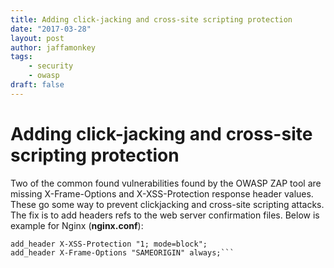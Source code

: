 ```yaml
---
title: Adding click-jacking and cross-site scripting protection
date: "2017-03-28"
layout: post
author: jaffamonkey
tags:
    - security
    - owasp
draft: false
---
```


# Adding click-jacking and cross-site scripting protection

Two of the common found vulnerabilities found by the OWASP ZAP tool are missing X-Frame-Options and X-XSS-Protection response header values. These go some way to prevent clickjacking and cross-site scripting attacks. The fix is to add headers refs to the web server confirmation files. Below is example for Nginx (**nginx.conf**): 
```add_header X-Content-Type-Options nosniff; 
add_header X-XSS-Protection "1; mode=block"; 
add_header X-Frame-Options "SAMEORIGIN" always;```
